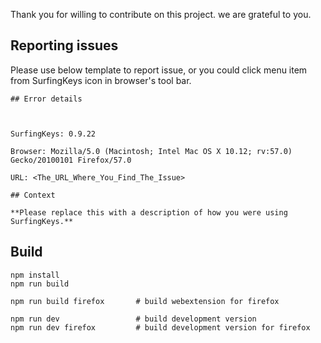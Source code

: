 Thank you for willing to contribute on this project. we are grateful to you.

## Reporting issues

Please use below template to report issue, or you could click menu item from SurfingKeys icon in browser's tool bar.

    ## Error details



    SurfingKeys: 0.9.22

    Browser: Mozilla/5.0 (Macintosh; Intel Mac OS X 10.12; rv:57.0) Gecko/20100101 Firefox/57.0

    URL: <The_URL_Where_You_Find_The_Issue>

    ## Context

    **Please replace this with a description of how you were using SurfingKeys.**

## Build

    npm install
    npm run build

    npm run build firefox       # build webextension for firefox

    npm run dev                 # build development version
    npm run dev firefox         # build development version for firefox
